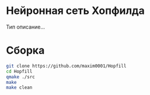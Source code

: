 # Нейронная сеть Хопфилда
Тип описание...
# Сборка
```bash
git clone https://github.com/maxim0001/Hopfill
cd Hopfill
qmake ./src
make
make clean
```
